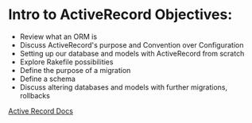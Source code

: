 # Intro to ActiveRecord Objectives:

- Review what an ORM is 
- Discuss ActiveRecord's purpose and Convention over Configuration 
- Setting up our database and models with ActiveRecord from scratch 
- Explore Rakefile possibilities 
- Define the purpose of a migration 
- Define a schema 
- Discuss altering databases and models with further migrations, rollbacks

[Active Record Docs](https://guides.rubyonrails.org/active_record_basics.html)
